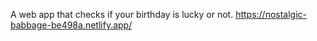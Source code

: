 A web app that checks if your birthday is lucky or not.
https://nostalgic-babbage-be498a.netlify.app/
